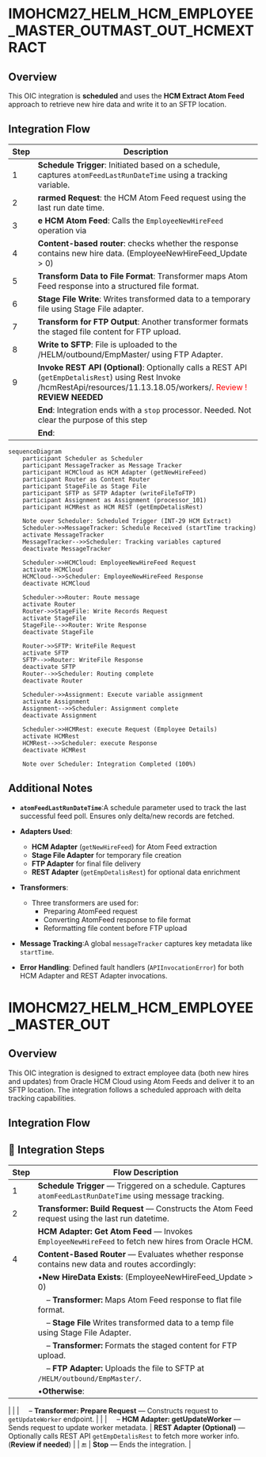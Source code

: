 # IMOHCM27_HELM_HCM_EMPLOYEE_MASTER_OUTMAST_OUT_HCMEXTRACT
## Overview
This OIC integration is **scheduled** and uses the **HCM Extract Atom Feed** approach to retrieve new hire data and write it to an SFTP location.

## Integration Flow
| Step  | Description                                                                                                                                        |
| ----- | -------------------------------------------------------------------------------------------------------------------------------------------------- |
| 1 | **Schedule Trigger**: Initiated based on a schedule, captures `atomFeedLastRunDateTime` using a tracking variable.       |
| 2 | **rarmed Request**: the HCM Atom Feed request using the last run date time.                       |
| 3 | **e HCM Atom Feed**: Calls the `EmployeeNewHireFeed` operation via                     |
| 4 | **Content-based router**: checks whether the response contains new hire data. (EmployeeNewHireFeed_Update > 0)                        |
| 5 | **Transform Data to File Format**: Transformer maps Atom Feed response into a structured file format.                     |
| 6 | **Stage File Write**: Writes transformed data to a temporary file using Stage File adapter.                               |
| 7 | **Transform for FTP Output**: Another transformer formats the staged file content for FTP upload.                         |
| 8 | **Write to SFTP**: File is uploaded to the /HELM/outbound/EmpMaster/ using FTP Adapter.                                  |
| 9 | **Invoke REST API (Optional)**: Optionally calls a REST API (`getEmpDetalisRest`) using Rest Invoke /hcmRestApi/resources/11.13.18.05/workers/.  <font color='red'>Review !</font> **REVIEW NEEDED**
|    | **End**: Integration ends with a `stop` processor.   Needed. Not clear the purpose of this step</font>
|    | **End**:                                                                                      |

```mermaid 
sequenceDiagram
    participant Scheduler as Scheduler
    participant MessageTracker as Message Tracker
    participant HCMCloud as HCM Adapter (getNewHireFeed)
    participant Router as Content Router
    participant StageFile as Stage File
    participant SFTP as SFTP Adapter (writeFileToFTP)
    participant Assignment as Assignment (processor_101)
    participant HCMRest as HCM REST (getEmpDetalisRest)

    Note over Scheduler: Scheduled Trigger (INT-29 HCM Extract)
    Scheduler->>MessageTracker: Schedule Received (startTime tracking)
    activate MessageTracker
    MessageTracker-->>Scheduler: Tracking variables captured
    deactivate MessageTracker

    Scheduler->>HCMCloud: EmployeeNewHireFeed Request
    activate HCMCloud
    HCMCloud-->>Scheduler: EmployeeNewHireFeed Response
    deactivate HCMCloud

    Scheduler->>Router: Route message
    activate Router
    Router->>StageFile: Write Records Request
    activate StageFile
    StageFile-->>Router: Write Response
    deactivate StageFile
    
    Router->>SFTP: WriteFile Request
    activate SFTP
    SFTP-->>Router: WriteFile Response
    deactivate SFTP
    Router-->>Scheduler: Routing complete
    deactivate Router

    Scheduler->>Assignment: Execute variable assignment
    activate Assignment
    Assignment-->>Scheduler: Assignment complete
    deactivate Assignment

    Scheduler->>HCMRest: execute Request (Employee Details)
    activate HCMRest
    HCMRest-->>Scheduler: execute Response
    deactivate HCMRest

    Note over Scheduler: Integration Completed (100%)
```


## Additional Notes

- **`atomFeedLastRunDateTime`**:A schedule parameter used to track the last successful feed poll. Ensures only delta/new records are fetched.
- **Adapters Used**:

  - **HCM Adapter** (`getNewHireFeed`) for Atom Feed extraction
  - **Stage File Adapter** for temporary file creation
  - **FTP Adapter** for final file delivery
  - **REST Adapter** (`getEmpDetalisRest`) for optional data enrichment
- **Transformers**:
  - Three transformers are used for:
    - Preparing AtomFeed request
    - Converting AtomFeed response to file format
    - Reformatting file content before FTP upload
- **Message Tracking**:A global `messageTracker` captures key metadata like `startTime`.
- **Error Handling**:
  Defined fault handlers (`APIInvocationError`) for both HCM Adapter and REST Adapter invocations.

# IMOHCM27_HELM_HCM_EMPLOYEE_MASTER_OUT
## Overview
This OIC integration is designed to extract employee data (both new hires and updates) from Oracle HCM Cloud using Atom Feeds and deliver it to an SFTP location. The integration follows a scheduled approach with delta tracking capabilities.

##  Integration Flow

## 🧭 Integration Steps

| Step  | Flow Description                              |
| ----- | -------------------------------------------------------------------------------------------------- |
| 1 | **Schedule Trigger** — Triggered on a schedule. Captures `atomFeedLastRunDateTime` using message tracking.  |
| 2 | **Transformer: Build Request** — Constructs the Atom Feed request using the last run datetime.           |
|  | **HCM Adapter: Get Atom Feed** — Invokes `EmployeeNewHireFeed` to fetch new hires from Oracle HCM.      |
| 4 | **Content-Based Router** — Evaluates whether response contains new data and routes accordingly:                                       |
|       |  •**New HireData Exists**:  (EmployeeNewHireFeed_Update > 0)                                                                                 |
|       | &nbsp;&nbsp;&nbsp;&nbsp;– **Transformer:** Maps Atom Feed response to flat file format.         |
|       | &nbsp;&nbsp;&nbsp;&nbsp;– **Stage File** Writes transformed data to a temp file using Stage File Adapter.  |
|       | &nbsp;&nbsp;&nbsp;&nbsp;– **Transformer:** Formats the staged content for FTP upload.           |
|       | &nbsp;&nbsp;&nbsp;&nbsp;– **FTP Adapter:** Uploads the file to SFTP at `/HELM/outbound/EmpMaster/`.                  |
|       | •**Otherwise**:                 
|
|       | &nbsp;&nbsp;&nbsp;&nbsp;– **Transformer: Prepare Request** — Constructs request to `getUpdateWorker` endpoint. |
|       | &nbsp;&nbsp;&nbsp;&nbsp;– **HCM Adapter: getUpdateWorker** — Sends request to update worker metadata.                  |  **REST Adapter (Optional)** — Optionally calls REST API `getEmpDetalisRest` to fetch more worker info. (**Review if needed**) |
| 🔚    |  **Stop** — Ends the integration.                                                            |
<!--stackedit_data:
eyJoaXN0b3J5IjpbMTAwNjQ0NDM0NCwzNDQwNzUxNjksLTIwND
k2OTI4NDksMTQxNDk5OTgwNyw1MjgxMTE4ODksMTc4MjgzOTUx
MiwxMjYxMDUwMTA0LDEzMjU0Nzk5MCwxODE1NjE2MTQ5LC0xMD
g5NjQ1NTgzLDg2NzUzNDk4NiwxMjU1MDY0MTI0LDEzNDcxMzY5
NDUsLTExNjMwMTcxMzcsMzYwMDgzNDQyLC0xMDc4MjYwNzA1LD
E0MTUzNDg4MTUsLTExMTQ4NzY2NTEsLTgyNzk0NTY4NiwtNjIy
MTQ0NzExXX0=
-->